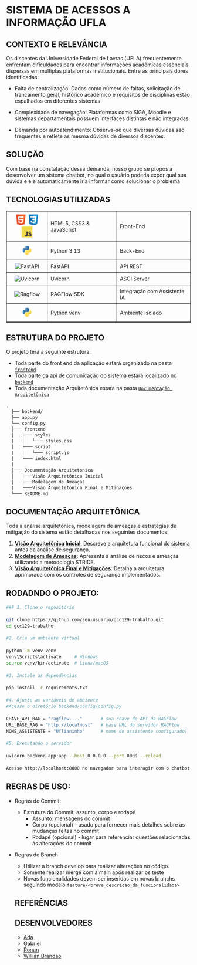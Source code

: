 # SISTEMA DE ACESSOS A INFORMAÇÃO UFLA

## CONTEXTO E RELEVÂNCIA

Os discentes da Universidade Federal de Lavras (UFLA) frequentemente enfrentam dificuldades para encontrar informações acadêmicas essenciais dispersas em múltiplas plataformas institucionais. Entre as principais dores identificadas:

- Falta de centralização: Dados como número de faltas, solicitação de trancamento geral, histórico acadêmico e requisitos de disciplinas estão espalhados em diferentes sistemas

- Complexidade de navegação: Plataformas como SIGA, Moodle e sistemas departamentais possuem interfaces distintas e não integradas

- Demanda por autoatendimento: Observa-se que diversas dúvidas são frequentes e reflete as mesma dúvidas de diversos discentes.

## SOLUÇÃO

Com base na constatação dessa demanda, nosso grupo se propos a desenvolver um sistema chatbot, no qual o usuário poderia expor qual sua dúvida e ele automaticamente iria informar como solucionar o problema

## TECNOLOGIAS UTILIZADAS

<table border="1" style="border-collapse: collapse; width: 100%;">
  <!-- Front-end -->
  <tr>
    <td style="padding: 8px; text-align: center;">
      <img alt="HTML" height="30" width="30" src="https://raw.githubusercontent.com/devicons/devicon/master/icons/html5/html5-original.svg" />
      <img alt="CSS" height="30" width="30" src="https://raw.githubusercontent.com/devicons/devicon/master/icons/css3/css3-original.svg" />
      <img alt="JavaScript" height="30" width="30" src="https://raw.githubusercontent.com/devicons/devicon/master/icons/javascript/javascript-original.svg" />
    </td>
    <td style="padding: 8px;">HTML5, CSS3 & JavaScript</td>
    <td style="padding: 8px;">Front-End</td>
  </tr>

  <!-- Back-end -->
  <tr>
    <td style="padding: 8px; text-align: center;">
      <img alt="Python" height="30" width="30" src="https://raw.githubusercontent.com/devicons/devicon/master/icons/python/python-original.svg" />
    </td>
    <td style="padding: 8px;">Python 3.13</td>
    <td style="padding: 8px;">Back-End</td>
  </tr>

  <!-- FastAPI -->
  <tr>
    <td style="padding: 8px; text-align: center;">
      <img alt="FastAPI" height="30" width="30" src="https://fastapi.tiangolo.com/img/icon-white.svg" />
    </td>
    <td style="padding: 8px;">FastAPI</td>
    <td style="padding: 8px;">API REST</td>
  </tr>

  <!-- Uvicorn -->
  <tr>
    <td style="padding: 8px; text-align: center;">
      <img alt="Uvicorn" height="30" width="30" src="https://avatars.githubusercontent.com/u/51670903?s=200&v=4" />
    </td>
    <td style="padding: 8px;">Uvicorn</td>
    <td style="padding: 8px;">ASGI Server</td>
  </tr>

  <!-- RAGFlow SDK -->
  <tr>
    <td style="padding: 8px; text-align: center;">
      <img alt="Ragflow" height="90" width="90" src="https://www.marktechpost.com/wp-content/uploads/2024/04/Screenshot-2024-04-06-at-12.23.11-AM.png" />
    </td>
    <td style="padding: 8px;">RAGFlow SDK</td>
    <td style="padding: 8px;">Integração com Assistente IA</td>
  </tr>

  <!-- Ambiente Virtual -->
  <tr>
    <td style="padding: 8px; text-align: center;">
      <img alt="Python venv" height="30" width="30" src="https://raw.githubusercontent.com/devicons/devicon/master/icons/python/python-original.svg" />
    </td>
    <td style="padding: 8px;">Python venv</td>
    <td style="padding: 8px;">Ambiente Isolado</td>
  </tr>
</table>

## ESTRUTURA DO PROJETO

O projeto terá a seguinte estrutura:

- Toda parte do front end da aplicação estará organizado na pasta [`frontend`](./frontend/)
- Toda parte da api de comunicação do sistema estará localizado no [`backend`](./backend/)
- Toda documentação Arquitetônica estaŕa na pasta [`Documentação Arquitetônica`](./Documentacao_Arquitetonica/)

```
.
  ├── backend/
  ├── app.py
  └── config.py
  ├─── frontend
  │   ├─── styles
  |   |   └─── styles.css
  │   ├─── script
  |   |   └─── script.js
  |   └─── index.html
  |
  ├─── Documentação Arquitetonica
  │   ├───Visão Arquitetônica Inicial
  │   ├───Modelagem de Ameaças
  |   └───Visão Arquitetônica Final e Mitigações
  └─── README.md

```
## DOCUMENTAÇÃO ARQUITETÔNICA

Toda a análise arquitetônica, modelagem de ameaças e estratégias de mitigação do sistema estão detalhadas nos seguintes documentos:

1.  **[Visão Arquitetônica Inicial](./Documentacao_Arquitetonica/1_Visao_Arquitetonica_Inicial.md)**: Descreve a arquitetura funcional do sistema antes da análise de segurança.
2.  **[Modelagem de Ameaças](./Documentacao_Arquitetonica/2_Modelagem_de_Ameacas.md)**: Apresenta a análise de riscos e ameaças utilizando a metodologia STRIDE.
3.  **[Visão Arquitetônica Final e Mitigações](./Documentacao_Arquitetonica/3_Mitigacao_Visao_Arquitetonica_Final.md)**: Detalha a arquitetura aprimorada com os controles de segurança implementados.

## RODADNDO O PROJETO:

```bash
### 1. Clone o repositório

git clone https://github.com/seu-usuario/gcc129-trabalho.git
cd gcc129-trabalho

#2. Crie um ambiente virtual

python -m venv venv
venv\Scripts\activate     # Windows
source venv/bin/activate  # Linux/macOS

#3. Instale as dependências

pip install -r requirements.txt

#4. Ajuste as variáveis de ambiente
#Acesse o diretório backend/config/config.py

CHAVE_API_RAG = "ragflow-..."       # sua chave de API da RAGFlow
URL_BASE_RAG = "http://localhost"   # base URL do servidor RAGFlow
NOME_ASSISTENTE = "Uflianinho"      # nome do assistente configurado]

#5. Executando o servidor

uvicorn backend.app:app --host 0.0.0.0 --port 8000 --reload

Acesse http://localhost:8000 no navegador para interagir com o chatbot.

```

## REGRAS DE USO:

- Regras de Commit:

  - Estrutura do Commit​​​​​​​: assunto, corpo e rodapé
    - Assunto: mensagens do commit
    - Corpo (opcional) - usado para fornecer mais detalhes sobre as mudanças feitas no commit
    - Rodapé (opcional) - lugar para referenciar questões relacionadas às alterações do commit

- Regras de Branch

  - Utilizar a branch develop para realizar alterações no código.
  - Somente realizar merge com a main após realizar os teste
  - Novas funcionalidades devem ser inseridas em novas branchs seguindo modelo `feature/<breve_descricao_da_funcionalidade>`

  ## REFERÊNCIAS

  ## DESENVOLVEDORES

  - [Ada](https://github.com/AdaVitoria)
  - [Gabriel](https://github.com/i-am-Gab)
  - [Ronan](https://github.com/carlettoronan)
  - [Willian Brandão](https://github.com/WillianBrandao)
